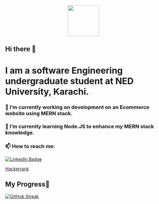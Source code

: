 
  
<div id="header" align="center">
  <img src="https://media.giphy.com/media/M9gbBd9nbDrOTu1Mqx/giphy.gif" width="100"/>
</div>

## Hi there 👋
# I am a software Engineering undergraduate student at NED University, Karachi.  


### 🔭 I’m currently working on development on an Ecommerce website using MERN stack.
### 🌱 I’m currently learning Node.JS to enhance my MERN stack knowledge.
### 📫 How to reach me: <div id="badges">
  <a href="https://www.linkedin.com/in/hamna-aamir/">
    <img src="https://img.shields.io/badge/LinkedIn-blue?style=for-the-badge&logo=linkedin&logoColor=white" alt="LinkedIn Badge"/>
  </a>
  <a href="https://www.hackerrank.com/profile/hamnaaamir593">
    <p style={color:green}>Hackerrank</p>
  </a>
</div>

## My Progress👋
<a href="https://git.io/streak-stats"><img src="http://github-readme-streak-stats.herokuapp.com?user=hamna4503&theme=dark" alt="GitHub Streak" /></a>


<!--
**hamna4503/hamna4503** is a ✨ _special_ ✨ repository because its `README.md` (this file) appears on your GitHub profile.

Here are some ideas to get you started:

- 
- 
- 👯 I’m looking to collaborate on ...
- 🤔 I’m looking for help with ...
- 💬 Ask me about ...
- 
- 😄 Pronouns: ...
- ⚡ Fun fact: ...
-->


